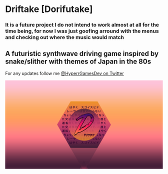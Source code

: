 # Driftake [Dorifutake]
### It is a future project I do not intend to work almost at all for the time being, for now I was just goofing arround with the menus and checking out where the music would match
## A futuristic synthwave driving game inspired by snake/slither with themes of Japan in the 80s
For any updates follow me [@HyperrGamesDev on Twitter](https://twitter.com/HyperrGamesDev)

![banner](https://raw.githubusercontent.com/HyperGamesDev/driftake/main/Driftake/Assets/Sprites/Menus/DriftakeBanner-1080x.png)
